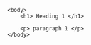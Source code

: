 <!DOCTYPE html>
<html>
	<head>
		<title> Gavin Lim </title>
		<link rel="stylesheet" type="text/css" href="/css/main.css">
	</head>

	<body>
		<h1> Heading 1 </h1>

		<p> paragraph 1 </p>
	</body>

</html>